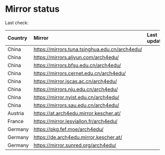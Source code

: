 <script src="./time.js"></script>
# Mirror status
Last check: <script type="text/javascript">localize(1712679668.4535286);</script>

|Country|Mirror|Last update|
|:------|:-----|:----------|
|China|https://mirrors.tuna.tsinghua.edu.cn/arch4edu/|<script type="text/javascript">localize(1712644633);</script>|
|China|https://mirrors.aliyun.com/arch4edu/|<script type="text/javascript">localize(1712644633);</script>|
|China|https://mirrors.bfsu.edu.cn/arch4edu/|<script type="text/javascript">localize(1712644633);</script>|
|China|https://mirrors.cernet.edu.cn/arch4edu/|<script type="text/javascript">localize(1712644633);</script>|
|China|https://mirror.iscas.ac.cn/arch4edu/|<script type="text/javascript">localize(1712644633);</script>|
|China|https://mirrors.nju.edu.cn/arch4edu/|<script type="text/javascript">localize(1712601455);</script>|
|China|https://mirror.nyist.edu.cn/arch4edu/|<script type="text/javascript">localize(1712644633);</script>|
|China|https://mirrors.sau.edu.cn/arch4edu/|<script type="text/javascript">localize(1712644633);</script>|
|Austria|https://at.arch4edu.mirror.kescher.at/|<script type="text/javascript">localize(1712644633);</script>|
|France|https://mirror.lesviallon.fr/arch4edu/|<script type="text/javascript">localize(1712644633);</script>|
|Germany|https://pkg.fef.moe/arch4edu/|<script type="text/javascript">localize(1712644633);</script>|
|Germany|https://de.arch4edu.mirror.kescher.at/|<script type="text/javascript">localize(1712644633);</script>|
|Germany|https://mirror.sunred.org/arch4edu/|<script type="text/javascript">localize(1712644633);</script>|

<script src="./tablefilter/tablefilter.js"></script>
<script src="./table.js"></script>